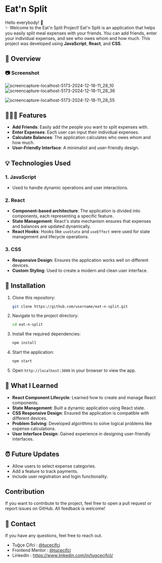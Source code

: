 # Eat'n Split

Hello everybody! 👋 <br>
✨ Welcome to the Eat'n Split Project! Eat'n Split is an application that helps you easily split meal expenses with your friends. You can add friends, enter your individual expenses, and see who owes whom and how much. This project was developed using **JavaScript**, **React**, and **CSS**.

## 👀 Overview

### 📷 Screenshot
![screencapture-localhost-5173-2024-12-18-11_28_10](https://github.com/user-attachments/assets/5c078479-a719-4c7d-87b2-4587d2ef5a27)
![screencapture-localhost-5173-2024-12-18-11_28_36](https://github.com/user-attachments/assets/26f038d6-9dbb-415f-9b8e-208c481d8d77)

![screencapture-localhost-5173-2024-12-18-11_28_55](https://github.com/user-attachments/assets/944838f8-8a82-4dc7-a039-59be8e8635da)


## 👩🏼‍💻 Features

- **Add Friends**: Easily add the people you want to split expenses with.
- **Enter Expenses**: Each user can input their individual expenses.
- **Calculate Balances**: The application calculates who owes whom and how much.
- **User-Friendly Interface**: A minimalist and user-friendly design.

## 💡 Technologies Used

### 1. **JavaScript**
- Used to handle dynamic operations and user interactions.

### 2. **React**
- **Component-based architecture**: The application is divided into components, each representing a specific feature.
- **State Management**: React's state mechanism ensures that expenses and balances are updated dynamically.
- **React Hooks**: Hooks like `useState` and `useEffect` were used for state management and lifecycle operations.

### 3. **CSS**
- **Responsive Design**: Ensures the application works well on different devices.
- **Custom Styling**: Used to create a modern and clean user interface.

## 🤔 Installation

1. Clone this repository:
   ```bash
   git clone https://github.com/username/eat-n-split.git
   ```

2. Navigate to the project directory:
   ```bash
   cd eat-n-split
   ```

3. Install the required dependencies:
   ```bash
   npm install
   ```

4. Start the application:
   ```bash
   npm start
   ```

5. Open `http://localhost:3000` in your browser to view the app.

## 🧠 What I Learned

- **React Component Lifecycle**: Learned how to create and manage React components.
- **State Management**: Built a dynamic application using React state.
- **CSS Responsive Design**: Ensured the application is compatible with different devices.
- **Problem Solving**: Developed algorithms to solve logical problems like expense calculations.
- **User Interface Design**: Gained experience in designing user-friendly interfaces.


## ⏰ Future Updates

- Allow users to select expense categories.
- Add a feature to track payments.
- Include user registration and login functionality.

## Contribution

If you want to contribute to the project, feel free to open a pull request or report issues on GitHub. All feedback is welcome!


## 💌 Contact

If you have any questions, feel free to reach out.
- Tuğçe Çifci : [@tucecifci](https://github.com/tucecifci)
- Frontend Mentor : [@tucecifci](https://www.frontendmentor.io/profile/tucecifci)
- Linkedin : https://www.linkedin.com/in/tugcecifcii/

